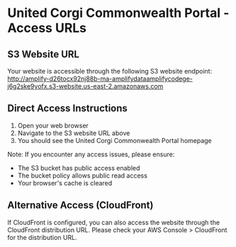 # United Corgi Commonwealth Portal - Access URLs

## S3 Website URL
Your website is accessible through the following S3 website endpoint:
http://amplify-d26tocx92nj88b-ma-amplifydataamplifycodege-j6g2ske9yofx.s3-website.us-east-2.amazonaws.com

## Direct Access Instructions
1. Open your web browser
2. Navigate to the S3 website URL above
3. You should see the United Corgi Commonwealth Portal homepage

Note: If you encounter any access issues, please ensure:
- The S3 bucket has public access enabled
- The bucket policy allows public read access
- Your browser's cache is cleared

## Alternative Access (CloudFront)
If CloudFront is configured, you can also access the website through the CloudFront distribution URL. Please check your AWS Console > CloudFront for the distribution URL.